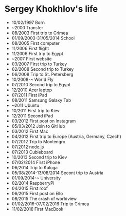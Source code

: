Sergey Khokhlov's life
===============

- 10/02/1997 Born
- ~2000 Transfer
- 08/2003 First trip to Crimea
- 01/09/2003-31/05/2014 School
- 08/2005 First computer
- 11/2006 First flight
- 11/2006 First trip to Egypt
- ~2007 First website
- 03/2007 First trip to Turkey
- 02/2008 Second trip to Turkey
- 06/2008 Trip to St. Petersberg
- 10/2008-~ World Fly
- 07/2010 Second trip to Egypt
- 12/2010 Acer laptop
- 07/2011 First iPad
- 08/2011 Samsung Galaxy Tab
- ~2011 Ubuntu
- 10/2011 First trip to Kiev
- 12/2011 Second iPad
- 03/2012 First post on Instagram
- 05/03/2012 Join to GitHub
- 03/2012 First Mac
- 04/2012 First trip to Europe (Austria, Germany, Czech)
- 07/2012 Trip to Montengro
- 07/2012 node.js
- 07/2013 Cubieboard
- 10/2013 Second trip to Kiev
- 07/02/2014 First iPhone
- 06/2014 Trip to Kaluga
- 05/08/2014-13/08/2014 Secont trip to Austria
- 01/09/2014-~ University
- 02/2014 RaspberryPi
- 04/2015 First roof
- 06/2015 First post on Ello
- 08/2015 The crash of worldview
- 01/02/2016-07/02/2016 Trip to Crimea
- 11/02/2016 First MacBook
